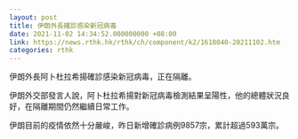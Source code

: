 ```yaml
---
layout: post
title: 伊朗外長確診感染新冠病毒
date: 2021-11-02 14:34:52.000000000 +08:00
link: https://news.rthk.hk/rthk/ch/component/k2/1618040-20211102.htm
categories: rthk
---
```


伊朗外長阿卜杜拉希揚確診感染新冠病毒，正在隔離。

伊朗外交部發言人說，阿卜杜拉希揚對新冠病毒檢測結果呈陽性，他的總體狀況良好，在隔離期間仍然繼續日常工作。

伊朗目前的疫情依然十分嚴峻，昨日新增確診病例9857宗，累計超過593萬宗。
